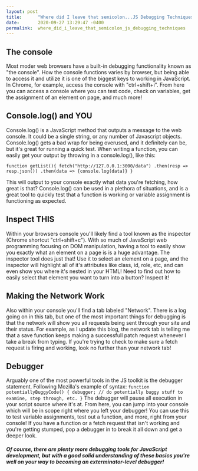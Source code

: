 ```yaml
---
layout: post
title:      "Where did I leave that semicolon...JS Debugging Techniques"
date:       2020-09-27 13:29:47 -0400
permalink:  where_did_i_leave_that_semicolon_js_debugging_techniques
---
```


## The console

Most moder web browsers have a built-in debugging functionality known as "the console". How the console functions varies by browser, but being able to access it and utilize it is one of the biggest keys to working in JavaScript. In Chrome, for example, access the console with "ctrl+shift+i". From here you can access a console where you can test code, check on variables, get the assignment of an element on page, and much more!

## Console.log() and YOU

Console.log() is a JavaScript method that outputs a message to the web console. It could be a single string, or any number of Javascript objects. Console.log() gets a bad wrap for being overused, and it definitely can be, but it's great for running a quick test. When writing a function, you can easily get your output by throwing in a console.log(), like this:

`function getList(){
fetch("http://127.0.0.1:3000/data")
.then(resp => resp.json())
.then(data => {console.log(data)}
}`

This will output to your console exactly what data you're fetching, how great is that? Console.log() can be used in a plethora of situations, and is a great tool to quickly test that a function is working or variable assignment is functioning as expected.

## Inspect THIS

Within your browsers console you'll likely find a tool known as the inspector (Chrome shortcut "ctrl+shift+c"). With so much of JavaScript web programming focusing on DOM manipulation, having a tool to easily show you exactly what an element on a page is is a huge advantage. The inspector tool does just that! Use it to select an element on a page, and the inspector will highlight all of it's attributes like class, id, role, etc, and can even show you where it's nested in your HTML! Need to find out how to easily select that element you want to turn into a button? Inspect it!

## Making the Network Work

Also within your console you'll find a tab labeled "Network". There is a log going on in this tab, but one of the most important things for debugging is that the network will show you all requests being sent through your site and their status. For example, as I update this blog, the network tab is telling me that a save function keeps making a successfull patch request whenever I take a break from typing. If you're trying to check to make sure a fetch request is firing and working, look no further than your network tab!

## Debugger

Arguably one of the most powerful tools in the JS toolkit is the debugger statement. Following Mozilla's example of syntax:
`function potentiallyBuggyCode() {
    debugger;
    // do potentially buggy stuff to examine, step through, etc.
}`
The debugger will pause all execution in your script source where it's at. From here, you can jump into your console which will be in scope right where you left your debugger! You can use this to test variable assignments, test out a function, and more, right from your console! If you have a function or a fetch request that isn't working and you're getting stumped, pop a debugger in to break it all down and get a deeper look.

##### Of course, there are plenty more debugging tools for JavaScript development, but with a good solid understanding of these basics you're well on your way to becoming an exterminator-level debugger!



